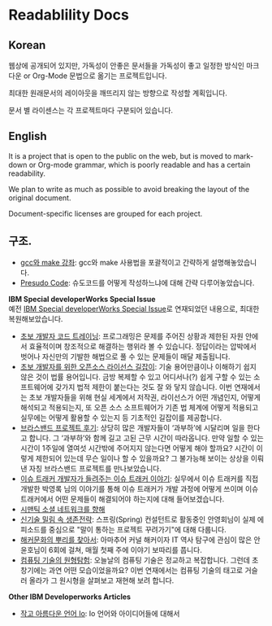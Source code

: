 # Readablility Docs

## Korean
웹상에 공개되어 있지만, 가독성이 안좋은 문서들을 가독성이 좋고 일정한 방식인 마크다운 or Org-Mode 문법으로 옮기는 프로젝트입니다.

최대한 원래문서의 레이아웃을 깨뜨리지 않는 방향으로 작성할 계획입니다.

문서 별 라이센스는 각 프로젝트마다 구분되어 있습니다.


## English
It is a project that is open to the public on the web, but is moved to mark-down or Org-mode grammar, which is poorly readable and has a certain readability.

We plan to write as much as possible to avoid breaking the layout of the original document.

Document-specific licenses are grouped for each project.

## 구조.

* [gcc와 make 강좌](https://github.com/black7375/ReadabilityDocs/tree/master/gcc%EC%99%80%20make%20%EA%B0%95%EC%A2%8C): gcc와 make 사용법을 포괄적이고 간략하게 설명해놓았습니다.
* [Presudo Code](https://github.com/black7375/ReadabilityDocs/tree/master/Pseudo%20Code): 슈도코드를 어떻게 작성하느냐에 대해 간략 다루어놓았습니다.

**IBM Special developerWorks Special Issue**  
예전 [IBM Special developerWorks Special Issue](https://web.archive.org/web/20090724171313/http://www.ibm.com/developerworks/kr/library/s_issue//)로 연재되었던 내용으로, 최대한 복원해보았습니다.

* [초보 개발자 코드 트레이닝](https://github.com/black7375/ReadabilityDocs/tree/master/%EC%B4%88%EB%B3%B4%20%EA%B0%9C%EB%B0%9C%EC%9E%90%20%EC%BD%94%EB%93%9C%20%ED%8A%B8%EB%A0%88%EC%9D%B4%EB%8B%9D): 프로그래밍은 문제를 주어진 상황과 제한된 자원 안에서 효율적이며 창조적으로 해결하는 행위라 볼 수 있습니다. 정답이라는 압박에서 벗어나 자신만의 기발한 해법으로 풀 수 있는 문제들이 매달 제출됩니다.
* [초보 개발자를 위한 오픈소스 라이선스 길잡이](https://github.com/black7375/ReadabilityDocs/tree/master/%EC%B4%88%EB%B3%B4%20%EA%B0%9C%EB%B0%9C%EC%9E%90%EB%A5%BC%20%EC%9C%84%ED%95%9C%20%EC%98%A4%ED%94%88%20%EC%86%8C%EC%8A%A4%20%EB%9D%BC%EC%9D%B4%EC%84%A0%EC%8A%A4%20%EA%B8%B8%EC%9E%A1%EC%9D%B4): 기술 용어만큼이나 이해하기 쉽지 않은 것이 법률 용어입니다. 금방 복제할 수 있고 어디서나(?) 쉽게 구할 수 있는 소프트웨어에 갖가지 법적 제한이 붙는다는 것도 잘 와 닿지 않습니다. 이번 연재에서는 초보 개발자들을 위해 현실 세계에서 저작권, 라이선스가 어떤 개념인지, 어떻게 해석되고 적용되는지, 또 오픈 소스 소프트웨어가 기존 법 체계에 어떻게 적용되고 실무에는 어떻게 활용할 수 있는지 등 기초적인 길잡이를 제공합니다.
* [브라스밴드 프로젝트 후기](https://github.com/black7375/ReadabilityDocs/tree/master/%EB%B8%8C%EB%9D%BC%EC%8A%A4%EB%B0%B4%EB%93%9C%20%ED%94%84%EB%A1%9C%EC%A0%9D%ED%8A%B8%20%ED%9B%84%EA%B8%B0): 상당히 많은 개발자들이 ‘과부하’에 시달리며 일을 한다고 합니다. 그 ‘과부하’와 함께 길고 고된 근무 시간이 따라옵니다. 만약 일할 수 있는 시간이 1주일에 열여섯 시간밖에 주어지지 않는다면 어떻게 해야 할까요? 시간이 이렇게 제한되어 있는데 무슨 일이나 할 수 있을까요? 그 불가능해 보이는 상상을 이뤄낸 자칭 브라스밴드 프로젝트를 만나보았습니다. 
* [이슈 트래커 개발자가 들려주는 이슈 트래커 이야기](https://github.com/black7375/ReadabilityDocs/tree/master/%EC%9D%B4%EC%8A%88%20%ED%8A%B8%EB%9E%98%EC%BB%A4%20%EA%B0%9C%EB%B0%9C%EC%9E%90%EA%B0%80%20%EB%93%A4%EB%A0%A4%EC%A3%BC%EB%8A%94%20%EC%9D%B4%EC%8A%88%20%ED%8A%B8%EB%9E%98%EC%BB%A4%20%EC%9D%B4%EC%95%BC%EA%B8%B0): 실무에서 이슈 트래커를 직접 개발한 박영록 님의 이야기를 통해 이슈 트래커가 개발 과정에 어떻게 쓰이며 이슈 트래커에서 어떤 문제들이 해결되어야 하는지에 대해 들어보겠습니다.
* [시맨틱 소셜 네트워크를 향해](https://github.com/black7375/ReadabilityDocs/tree/master/%EC%8B%9C%EB%A7%A8%ED%8B%B1%20%EC%86%8C%EC%85%9C%20%EB%84%A4%ED%8A%B8%EC%9B%8C%ED%81%AC%EB%A5%BC%20%ED%96%A5%ED%95%B4)
* [신기술 밀림 속 생존전략](https://github.com/black7375/ReadabilityDocs/tree/master/%EC%8B%A0%EA%B8%B0%EC%88%A0%20%EB%B0%80%EB%A6%BC%20%EC%86%8D%20%EC%83%9D%EC%A1%B4%EC%A0%84%EB%9E%B5): 스프링(Spring) 컨설턴트로 활동중인 안영회님이 실제 에피소드를 중심으로 "말이 통하는 프로젝트 꾸려가기"에 대해 다룹니다.
* [해커문화의 뿌리를 찾아서](https://github.com/black7375/ReadabilityDocs/tree/master/%ED%95%B4%EC%BB%A4%20%EB%AC%B8%ED%99%94%EC%9D%98%20%EB%BF%8C%EB%A6%AC%EB%A5%BC%20%EC%B0%BE%EC%95%84%EC%84%9C): 아마추어 커널 해커이자 IT 역사 탐구에 관심이 많은 안윤호님이 6회에 걸쳐, 매월 첫째 주에 이야기 보따리를 풉니다.
* [컴퓨팅 기술의 원형탐험](https://github.com/black7375/ReadabilityDocs/tree/master/%EC%BB%B4%ED%93%A8%ED%8C%85%20%EA%B8%B0%EC%88%A0%EC%9D%98%20%EC%9B%90%ED%98%95%ED%83%90%ED%97%98): 오늘날의 컴퓨팅 기술은 정교하고 복잡합니다. 그런데 초창기에는 과연 어떤 모습이었을까요? 이번 연재에서는 컴퓨팅 기술의 태고로 거슬러 올라가 그 원시형을 살펴보고 재현해 보려 합니다. 

**Other IBM Developerworks Articles**

* [작고 아름다운 언어 Io](https://github.com/black7375/ReadabilityDocs/tree/master/%EC%9E%91%EA%B3%A0%20%EC%95%84%EB%A6%84%EB%8B%A4%EC%9A%B4%20%EC%96%B8%EC%96%B4%20Io): Io 언어와 아이디어들에 대해서
